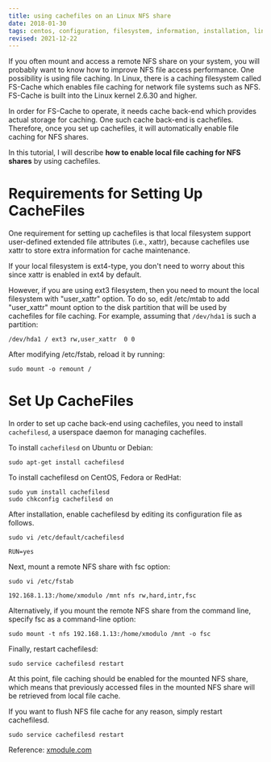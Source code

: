 ```yaml
---
title: using cachefiles on an Linux NFS share
date: 2018-01-30
tags: centos, configuration, filesystem, information, installation, linux, network, partition, remote, service, storage, sudo, ubuntu
revised: 2021-12-22
---
```



If you often mount and access a remote NFS share on your system, you
will probably want to know how to improve NFS file access performance.
One possibility is using file caching. In Linux, there is a caching
filesystem called FS-Cache which enables file caching for network file
systems such as NFS. FS-Cache is built into the Linux kernel 2.6.30
and higher.

In order for FS-Cache to operate, it needs cache back-end which
provides actual storage for caching. One such cache back-end is
cachefiles. Therefore, once you set up cachefiles, it will
automatically enable file caching for NFS shares.

In this tutorial, I will describe **how to enable local file caching for
NFS shares** by using cachefiles.

# Requirements for Setting Up CacheFiles

One requirement for setting up cachefiles is that local filesystem
support user-defined extended file attributes (i.e., xattr), because
cachefiles use xattr to store extra information for cache maintenance.

If your local filesystem is ext4-type, you don't need to worry about
this since xattr is enabled in ext4 by default.

However, if you are using ext3 filesystem, then you need to mount the
local filesystem with "user_xattr" option. To do so, edit /etc/mtab
to add "user_xattr" mount option to the disk partition that will be
used by cachefiles for file caching. For example, assuming that
`/dev/hda1` is such a partition:

```
/dev/hda1 / ext3 rw,user_xattr  0 0
```

After modifying /etc/fstab, reload it by running:

```
sudo mount -o remount /
```

# Set Up CacheFiles

In order to set up cache back-end using cachefiles, you need to
install `cachefilesd`, a userspace daemon for managing cachefiles.

To install `cachefilesd` on Ubuntu or Debian:

```
sudo apt-get install cachefilesd
```

To install cachefilesd on CentOS, Fedora or RedHat:

```
sudo yum install cachefilesd
sudo chkconfig cachefilesd on
```

After installation, enable cachefilesd by editing its configuration
file as follows.

```
sudo vi /etc/default/cachefilesd

RUN=yes
```

Next, mount a remote NFS share with fsc option:

```
sudo vi /etc/fstab

192.168.1.13:/home/xmodulo /mnt nfs rw,hard,intr,fsc
```

Alternatively, if you mount the remote NFS share from the command line, specify fsc as a command-line option:

```
sudo mount -t nfs 192.168.1.13:/home/xmodulo /mnt -o fsc
```

Finally, restart cachefilesd:

```
sudo service cachefilesd restart
```

At this point, file caching should be enabled for the mounted NFS
share, which means that previously accessed files in the mounted
NFS share will be retrieved from local file cache.

If you want to flush NFS file cache for any reason, simply restart
cachefilesd.

```
sudo service cachefilesd restart
```

Reference: [xmodule.com](http://xmodulo.com/how-to-enable-local-file-caching-for-nfs-share-on-linux.html)

